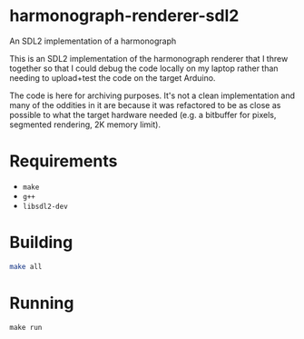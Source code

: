 # harmonograph-renderer-sdl2

An SDL2 implementation of a harmonograph

This is an SDL2 implementation of the harmonograph renderer that I
threw together so that I could debug the code locally on my laptop
rather than needing to upload+test the code on the target Arduino. 

The code is here for archiving purposes. It's not a clean
implementation and many of the oddities in it are because it was
refactored to be as close as possible to what the target hardware
needed (e.g. a bitbuffer for pixels, segmented rendering, 2K memory
limit).


# Requirements

- `make`
- `g++`
- `libsdl2-dev`


# Building

```bash
make all
```


# Running

```
make run
```
